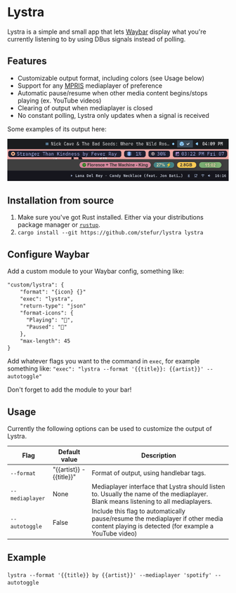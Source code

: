 # Lystra

Lystra is a simple and small app that lets [Waybar](https://github.com/Alexays/Waybar) display what you're currently listening to by using DBus signals instead of polling.
  
## Features
- Customizable output format, including colors (see Usage below)
- Support for any [MPRIS](https://wiki.archlinux.org/title/MPRIS) mediaplayer of preference
- Automatic pause/resume when other media content begins/stops playing (ex. YouTube videos)
- Clearing of output when mediaplayer is closed
- No constant polling, Lystra only updates when a signal is received
  
Some examples of its output here:  
<p align="center">
    <img src="assets/examples.png" alt="Examples">
</p>

## Installation from source
1. Make sure you've got Rust installed. Either via your distributions package manager or [`rustup`](https://rustup.rs/).
2. `cargo install --git https://github.com/stefur/lystra lystra`

## Configure Waybar
Add a custom module to your Waybar config, something like:  
```
"custom/lystra": {
    "format": "{icon} {}"
    "exec": "lystra",
    "return-type": "json"
    "format-icons": {
      "Playing": "󰐊",
      "Paused": "󰏤"
    },
    "max-length": 45
}
```  
Add whatever flags you want to the command in `exec`, for example something like: `"exec": "lystra --format '{{title}}: {{artist}}' --autotoggle"`

Don't forget to add the module to your bar!

## Usage
Currently the following options can be used to customize the output of Lystra.

| Flag | Default value | Description |
| --- | --- | --- |
| `--format` | "{{artist}} - {{title}}" | Format of output, using handlebar tags. |
| `--mediaplayer`| None | Mediaplayer interface that Lystra should listen to. Usually the name of the mediaplayer. Blank means listening to all mediaplayers. |
| `--autotoggle` | False | Include this flag to automatically pause/resume the mediaplayer if other media content playing is detected (for example a YouTube video) |

## Example
`lystra --format '{{title}} by {{artist}}' --mediaplayer 'spotify' --autotoggle`
